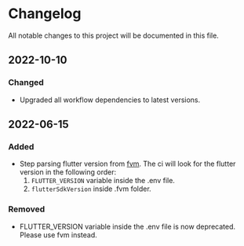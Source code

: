 # Changelog

All notable changes to this project will be documented in this file.

## 2022-10-10

### Changed

- Upgraded all workflow dependencies to latest versions.

## 2022-06-15

### Added

- Step parsing flutter version from [fvm](https://fvm.app/). The ci will look for the flutter version in the following order:
    1. `FLUTTER_VERSION` variable inside the .env file.
    2. `flutterSdkVersion` inside .fvm folder.

### Removed

- FLUTTER_VERSION variable inside the .env file is now deprecated. Please use fvm instead.
